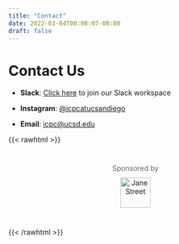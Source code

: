 ```yaml
---
title: "Contact"
date: 2022-03-04T00:08:07-08:00
draft: false
---
```


# Contact Us

- **Slack**: [Click here](https://join.slack.com/t/ucsdcp/signup) to join our Slack workspace

- **Instagram**: [@icpcatucsandiego](https://www.instagram.com/icpcatucsandiego/)

- **Email**: [icpc@ucsd.edu](mailto:icpc@ucsd.edu)

{{< rawhtml >}}
<div style="text-align: center; margin: 40px 0;">
  <p style="font-size: 14px; color: #666; margin-bottom: 10px;">Sponsored by</p>
  <a href="https://www.janestreet.com/" target="_blank">
    <img src="/images/Jane_Street.png" alt="Jane Street" style="height: 60px;">
  </a>
</div>
{{< /rawhtml >}}